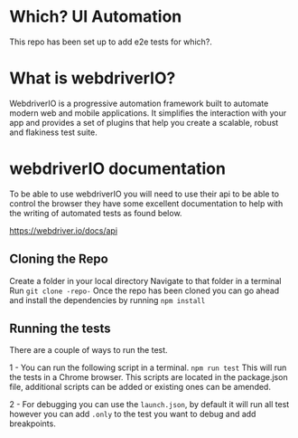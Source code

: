 # Which? UI Automation
This repo has been set up to add e2e tests for which?.

# What is webdriverIO?
WebdriverIO is a progressive automation framework built to automate modern web and mobile applications. It simplifies the interaction with your app and provides a set of plugins that help you create a scalable, robust and flakiness test suite.

# webdriverIO documentation
To be able to use webdriverIO you will need to use their api to be able to control the browser they have some excellent documentation to help with the writing of automated tests as found below. 

https://webdriver.io/docs/api

## Cloning the Repo
Create a folder in your local directory
Navigate to that folder in a terminal
Run `git clone -repo-`
Once the repo has been cloned you can go ahead and install the dependencies by running `npm install`

## Running the tests
There are a couple of ways to run the test. 

1 - You can run the following script in a terminal.
`npm run test` This will run the tests in a Chrome browser.
This scripts are located in the package.json file, additional scripts can be added or existing ones can be amended.

2 - For debugging you can use the `launch.json`, by default it will run all test however you can add `.only` to the test you want to debug and add breakpoints.